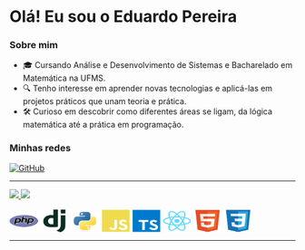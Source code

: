 # Olá! Eu sou o Eduardo Pereira

### Sobre mim
- 🎓 Cursando Análise e Desenvolvimento de Sistemas e Bacharelado em Matemática na UFMS.
- 🔍 Tenho interesse em aprender novas tecnologias e aplicá-las em projetos práticos que unam teoria e prática.
- 🛠️ Curioso em descobrir como diferentes áreas se ligam, da lógica matemática até a prática em programação.

### Minhas redes
<p align="left">
  <a href="https://github.com/GuarieroEduardo" target="_blank">
    <img src="https://img.shields.io/badge/GitHub-181717?style=for-the-badge&logo=github&logoColor=white" alt="GitHub">
  </a>
</p>

---
<div >
  <a href="https://github.com/GuarieroEduardo">
    <img height="180em" src="https://github-readme-stats.vercel.app/api?username=GuarieroEduardo&show_icons=true&theme=dark&include_all_commits=true&count_private=true"/>
    <img height="180em" src="https://github-readme-stats.vercel.app/api/top-langs/?username=GuarieroEduardo&layout=compact&langs_count=7&theme=dark"/>
  </a>
</div>
<br>

<div style="display: inline_block">  

  <img align="center" alt="PHP" height="40" width="50" src="https://raw.githubusercontent.com/devicons/devicon/master/icons/php/php-original.svg">
  <img align="center" alt="Django" height="40" width="50" src="https://raw.githubusercontent.com/devicons/devicon/master/icons/django/django-plain.svg">
  <img align="center" alt="Python" height="40" width="50" src="https://raw.githubusercontent.com/devicons/devicon/master/icons/python/python-original.svg">
  <img align="center" alt="JavaScript" height="40" width="50" src="https://raw.githubusercontent.com/devicons/devicon/master/icons/javascript/javascript-plain.svg">
  <img align="center" alt="TypeScript" height="40" width="50" src="https://raw.githubusercontent.com/devicons/devicon/master/icons/typescript/typescript-plain.svg">
  <img align="center" alt="React" height="40" width="50" src="https://raw.githubusercontent.com/devicons/devicon/master/icons/react/react-original.svg">
  <img align="center" alt="HTML5" height="40" width="50" src="https://raw.githubusercontent.com/devicons/devicon/master/icons/html5/html5-original.svg">
  <img align="center" alt="CSS3" height="40" width="50" src="https://raw.githubusercontent.com/devicons/devicon/master/icons/css3/css3-original.svg">
</div>

---
